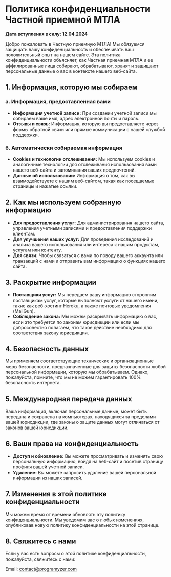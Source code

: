 # Политика конфиденциальности Частной приемной МТЛА

**Дата вступления в силу: 12.04.2024**

Добро пожаловать в Частную приемную МТЛА! Мы обязуемся защищать вашу конфиденциальность и обеспечивать ваш положительный опыт на нашем сайте. Эта политика конфиденциальности объясняет, как Частная приемная МТЛА и ее аффилированные лица собирают, обрабатывают, хранят и защищают персональные данные о вас в контексте нашего веб-сайта.

## 1. Информация, которую мы собираем

### а. Информация, предоставленная вами
- **Информация учетной записи:** При создании учетной записи мы собираем ваше имя, адрес электронной почты и пароль.
- **Отзывы и связь:** Информация, которую вы предоставляете через формы обратной связи или прямые коммуникации с нашей службой поддержки.

### б. Автоматически собираемая информация
- **Cookies и технологии отслеживания:** Мы используем cookies и аналогичные технологии для отслеживания использования вами нашего веб-сайта и запоминания ваших предпочтений.
- **Данные об использовании:** Информация о том, как вы взаимодействуете с нашим веб-сайтом, такая как посещаемые страницы и нажатые ссылки.

## 2. Как мы используем собранную информацию
- **Для предоставления услуг:** Для администрирования нашего сайта, управления учетными записями и предоставления поддержки клиентам.
- **Для улучшения наших услуг:** Для проведения исследований и анализа вашего использования или интереса к нашим продуктам, услугам или контенту.
- **Для связи:** Чтобы связаться с вами по поводу вашего аккаунта или транзакций с нами и отправить вам информацию о функциях нашего сайта.

## 3. Раскрытие информации
- **Поставщики услуг:** Мы передаем вашу информацию сторонним поставщикам услуг, которые выполняют услуги от нашего имени, такие как веб-хостинг Heroku, а также почтовые уведомления (MailGun).
- **Соблюдение закона:** Мы можем раскрывать информацию о вас, если это требуется по законам юрисдикции или если мы добросовестно полагаем, что такое действие необходимо для соответствия закону юрисдикции.

## 4. Безопасность данных
Мы применяем соответствующие технические и организационные меры безопасности, предназначенные для защиты безопасности любой персональной информации, которую мы обрабатываем. Однако, пожалуйста, помните, что мы не можем гарантировать 100% безопасность интернета.

## 5. Международная передача данных
Ваша информация, включая персональные данные, может быть передана и сохранена на компьютерах, находящихся за пределами вашей юрисдикции, где законы о защите данных могут отличаться от законов вашей юрисдикции.

## 6. Ваши права на конфиденциальность
- **Доступ и обновление:** Вы можете просматривать и изменять свою персональную информацию, войдя на веб-сайт и посетив страницу профиля вашей учетной записи.
- **Удаление:** Вы можете запросить удаление вашей персональной информации из наших записей.

## 7. Изменения в этой политике конфиденциальности
Мы можем время от времени обновлять эту политику конфиденциальности. Мы уведомим вас о любых изменениях, опубликовав новую политику конфиденциальности на этой странице.

## 8. Свяжитесь с нами
Если у вас есть вопросы о этой политике конфиденциальности, пожалуйста, свяжитесь с нами:

Email: contact@programyzer.com